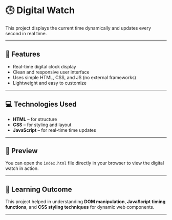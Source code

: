 # 🕒 Digital Watch

This project displays the current time dynamically and updates every second in real time.

---

## 🚀 Features
- Real-time digital clock display  
- Clean and responsive user interface  
- Uses simple HTML, CSS, and JS (no external frameworks)  
- Lightweight and easy to customize  

---

## 💻 Technologies Used
- **HTML** – for structure  
- **CSS** – for styling and layout  
- **JavaScript** – for real-time time updates

---

## 📸 Preview
You can open the `index.html` file directly in your browser to view the digital watch in action.

---

## 🧠 Learning Outcome
This project helped in understanding **DOM manipulation**, **JavaScript timing functions**, and **CSS styling techniques** for dynamic web components.

---


